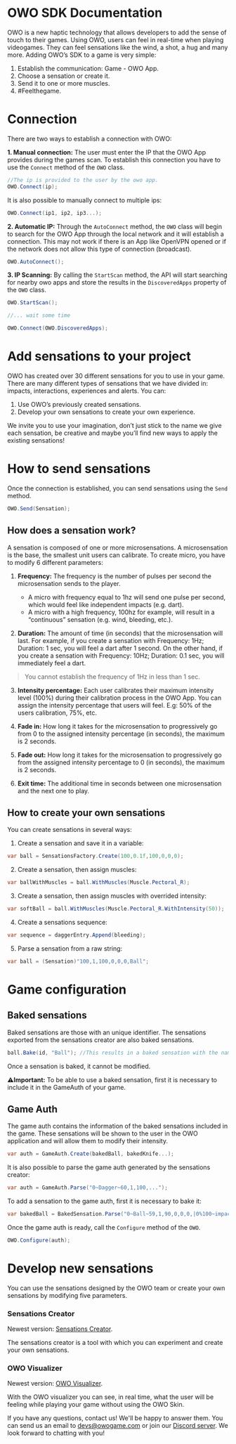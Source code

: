 # OWO SDK Documentation
OWO is a new haptic technology that allows developers to add the sense of touch to their games. Using OWO, users can feel in real-time when playing videogames. They can feel sensations like the wind, a shot, a hug and many more. 
Adding OWO’s SDK to a game is very simple: 
1. Establish the communication: Game - OWO App.
2. Choose a sensation or create it.
3. Send it to one or more muscles.
4. #Feelthegame.  

# Connection
There are two ways to establish a connection with OWO: 

**1. Manual connection:** The user must enter the IP that the OWO App provides during the games scan. To establish this connection you have to use the ``Connect`` method of the ``OWO`` class.
```csharp
//The ip is provided to the user by the owo app.
OWO.Connect(ip);
```
It is also possible to manually connect to multiple ips:
```csharp
OWO.Connect(ip1, ip2, ip3...);
```
**2. Automatic IP:** Through the ``AutoConnect`` method, the ``OWO`` class will begin to search for the OWO App through the local network and it will establish a connection. This may not work if there is an App like OpenVPN opened or if the network does not allow this type of connection (broadcast).
```csharp
OWO.AutoConnect();
```
**3. IP Scanning:** By calling the ``StartScan`` method, the API will start searching for nearby owo apps and store the results in the ``DiscoveredApps`` property of the ``OWO`` class.
```csharp
OWO.StartScan();

//... wait some time

OWO.Connect(OWO.DiscoveredApps);
```

# Add sensations to your project
OWO has created over 30 different sensations for you to use in your game. There are many different types of sensations that we have divided in: impacts, interactions, experiences and alerts. You can:
1. Use OWO’s previously created sensations.
2. Develop your own sensations to create your own experience.

We invite you to use your imagination, don’t just stick to the name we give each sensation, be creative and maybe you’ll find new ways to apply the existing sensations!

# How to send sensations
Once the connection is established, you can send sensations using the ``Send`` method.
```csharp
OWO.Send(Sensation);
```
## How does a sensation work?
A sensation is composed of one or more microsensations. A microsensation is the base, the smallest unit users can calibrate. To create micro, you have to modify 6 different parameters:
1. **Frequency:** The frequency is the number of pulses per second the microsensation sends to the player.
    - A micro with frequency equal to 1hz will send one pulse per second, which would feel like independent impacts (e.g. dart).
    - A micro with a high frequency, 100hz for example, will result in a “continuous” sensation (e.g. wind, bleeding, etc.).
    
2. **Duration:** The amount of time (in seconds) that the microsensation will last. For example, if you create a sensation with Frequency: 1Hz; Duration: 1 sec, you will feel a dart after 1 second. On the other hand, if you create a sensation with Frequency: 10Hz; Duration: 0.1 sec, you will immediately feel a dart.

> You cannot establish the frequency of 1Hz in less than 1 sec.

3. **Intensity percentage:** Each user calibrates their maximum intensity level (100%) during their calibration process in the OWO App. You can assign the intensity percentage that users will feel. E.g: 50% of the users calibration, 75%, etc.

4. **Fade in:** How long it takes for the microsensation to progressively go from 0 to the assigned intensity percentage (in seconds), the maximum is 2 seconds. 

5. **Fade out:** How long it takes for the microsensation to progressively go from the assigned intensity percentage to 0 (in seconds), the maximum is 2 seconds.

6. **Exit time:** The additional time in seconds between one microsensation and the next one to play.

## How to create your own sensations
You can create sensations in several ways:
1. Create a sensation and save it in a variable:
```csharp
var ball = SensationsFactory.Create(100,0.1f,100,0,0,0);
```
2. Create a sensation, then assign muscles:
```csharp
var ballWithMuscles = ball.WithMuscles(Muscle.Pectoral_R);
```
3. Create a sensation, then assign muscles with overrided intensity:
```csharp
var softBall = ball.WithMuscles(Muscle.Pectoral_R.WithIntensity(50));
```
4. Create a sensations sequence:
```csharp
var sequence = daggerEntry.Append(bleeding);
```
5. Parse a sensation from a raw string:
```csharp
var ball = (Sensation)"100,1,100,0,0,0,Ball";
```
# Game configuration
## Baked sensations
Baked sensations are those with an unique identifier. The sensations exported from the sensations creator are also baked sensations.
```csharp
ball.Bake(id, "Ball"); //This results in a baked sensation with the name Ball.
```
Once a sensation is baked, it cannot be modified. 

⚠️**Important:** To be able to use a baked sensation, first it is necessary to include it in the GameAuth of your game.

## Game Auth
The game auth contains the information of the baked sensations included in the game. These sensations will be shown to the user in the OWO application and will allow them to modify their intensity.
```csharp
var auth = GameAuth.Create(bakedBall, bakedKnife...);
```
It is also possible to parse the game auth generated by the sensations creator:
```csharp
var auth = GameAuth.Parse("0~Dagger~60,1,100,...");
```
To add a sensation to the game auth, first it is necessary to bake it:
```csharp
var bakedBall = BakedSensation.Parse("0~Ball~59,1,90,0,0,0,|0%100~impact-0"); //Sensation exported from the Sensations Creator
```
Once the game auth is ready, call the ```Configure``` method of the ```OWO```.
```csharp
OWO.Configure(auth);
```

# Develop new sensations
You can use the sensations designed by the OWO team or create your own sensations by modifying five parameters.

### Sensations Creator
Newest version: [Sensations Creator](https://drive.google.com/drive/folders/1WKmUldITq8SoVLy4JoaONzisOJ7ZNQoN?usp=sharing).

The sensations creator is a tool with which you can experiment and create your own sensations.

### OWO Visualizer
Newest version: [OWO Visualizer](https://drive.google.com/drive/folders/1nVx_legdH_PBztHZahwpOOXuMQF4n5s1?usp=sharing).

With the OWO visualizer you can see, in real time, what the user will be feeling while playing your game without using the OWO Skin.


If you have any questions, contact us! We'll be happy to answer them. 
You can send us an email to devs@owogame.com or join our [Discord server](https://discord.gg/kCVkN4nrW7). 
We look forward to chatting with you!
